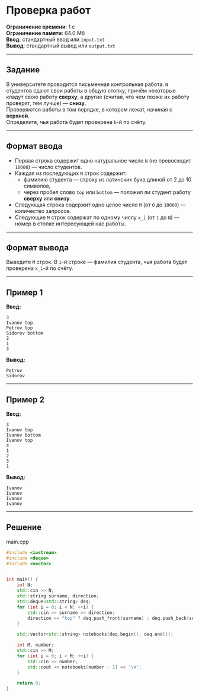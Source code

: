 # Проверка работ

**Ограничение времени**: 1 с  
**Ограничение памяти**: 64.0 Мб  
**Ввод**: стандартный ввод или `input.txt`  
**Вывод**: стандартный вывод или `output.txt`

---

## Задание

В университете проводится письменная контрольная работа. `N` студентов сдают свои работы в общую стопку, причём некоторые кладут свою работу **сверху**, а другие (считая, что чем позже их работу проверят, тем лучше) — **снизу**.  
Проверяются работы в том порядке, в котором лежат, начиная с **верхней**.  
Определите, чья работа будет проверена `k`-й по счёту.

---

## Формат ввода

- Первая строка содержит одно натуральное число `N` (не превосходит `10000`) — число студентов.
- Каждая из последующих `N` строк содержит:
  - фамилию студента — строку из латинских букв длиной от 2 до 10 символов,
  - через пробел слово `top` или `bottom` — положил ли студент работу **сверху** или **снизу**.
- Следующая строка содержит одно целое число `M` (от `0` до `10000`) — количество запросов.
- Следующие `M` строк содержат по одному числу `x_i` (от `1` до `N`) — номер в стопке интересующей нас работы.

---

## Формат вывода

Выведите `M` строк. В `i`-й строке — фамилия студента, чья работа будет проверена `x_i`-й по счёту.

---

## Пример 1

**Ввод:**
```text
3
Ivanov top
Petrov top
Sidorov bottom
2
1
3
```

**Вывод:**
```text
Petrov
Sidorov
```

---

## Пример 2

**Ввод:**
```text
3
Ivanov top
Ivanov bottom
Ivanov top
4
1
2
3
1
```

**Вывод:**
```text
Ivanov
Ivanov
Ivanov
Ivanov
```

---
## Решение

main.cpp
```cpp
#include <iostream>
#include <deque>
#include <vector>


int main() {
    int N;
    std::cin >> N;
    std::string surname, direction;
    std::deque<std::string> deq;
    for (int i = 0; i < N; ++i) {
        std::cin >> surname >> direction;
        direction == "top" ? deq.push_front(surname) : deq.push_back(surname);
    }

    std::vector<std::string> notebooks(deq.begin(), deq.end());

    int M, number;
    std::cin >> M;
    for (int i = 0; i < M; ++i) {
        std::cin >> number;
        std::cout << notebooks[number - 1] << '\n';
    }

    return 0;
}
```

